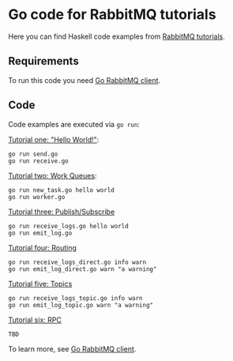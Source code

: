 # Go code for RabbitMQ tutorials

Here you can find Haskell code examples from
[RabbitMQ tutorials](http://www.rabbitmq.com/getstarted.html).

## Requirements

To run this code you need [Go RabbitMQ client](https://github.com/streadway/amqp).

## Code

Code examples are executed via `go run`:

[Tutorial one: "Hello World!"](http://www.rabbitmq.com/tutorial-one-python.html):

    go run send.go
    go run receive.go

[Tutorial two: Work Queues](http://www.rabbitmq.com/tutorial-two-python.html):

    go run new_task.go hello world
    go run worker.go

[Tutorial three: Publish/Subscribe](http://www.rabbitmq.com/tutorial-three-python.html)

    go run receive_logs.go hello world
    go run emit_log.go

[Tutorial four: Routing](http://www.rabbitmq.com/tutorial-four-python.html)

    go run receive_logs_direct.go info warn
    go run emit_log_direct.go warn "a warning"

[Tutorial five: Topics](http://www.rabbitmq.com/tutorial-five-python.html)

    go run receive_logs_topic.go info warn
    go run emit_log_topic.go warn "a warning"

[Tutorial six: RPC](http://www.rabbitmq.com/tutorial-six-python.html)

    TBD

To learn more, see [Go RabbitMQ client](https://github.com/streadway/amqp).
